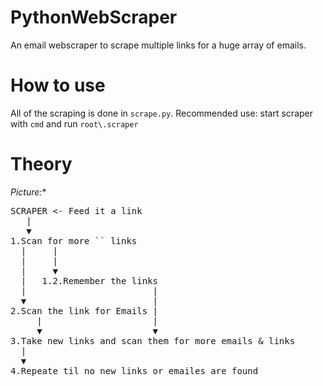 # PythonWebScraper

An email webscraper to scrape multiple links for a huge array of emails.

# How to use 

All of the scraping is done in `scrape.py`. 
Recommended use:
 start scraper with `cmd` and run `root\.scraper`

# Theory

*Picture:**
<pre>
SCRAPER <- Feed it a link
   |
   ▼
1.Scan for more `<a>` links
  |     |
  |     |
  |     ▼
  |   1.2.Remember the links   
  |                        |
  ▼                        | 
2.Scan the link for Emails |
     |                     |
     ▼                     ▼
3.Take new links and scan them for more emails & links 
  |
  ▼
4.Repeate til no new links or emailes are found
</pre>
